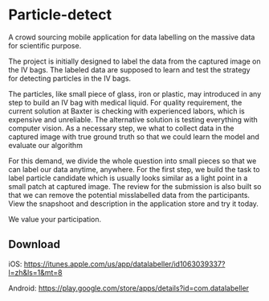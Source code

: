 # Particle-detect

A crowd sourcing mobile application for data labelling on the massive data for scientific purpose.

The project is initially designed to label the data from the captured image on the IV bags. 
The labeled data are supposed to learn and test the strategy for detecting particles in the IV bags.

The particles, like small piece of glass, iron or plastic, may introduced in any step to build an IV bag with medical liquid. 
For quality requirement, the current solution at Baxter is checking with experienced labors, which is expensive and unreliable.
The alternative solution is testing everything with computer vision. 
As a necessary step, we what to collect data in the captured image with true ground truth so that we could learn the model and evaluate our algorithm 

For this demand, we divide the whole question into small pieces so that we can label our data anytime, anywhere. 
For the first step, we build the task to label particle candidate which is usually looks similar as a light point in a small patch at captured image.
The review for the submission is also built so that we can remove the potential misslabelled data from the participants. 
View the snapshoot and description in the application store and try it today.

We value your participation.

## Download
iOS: https://itunes.apple.com/us/app/datalabeller/id1063039337?l=zh&ls=1&mt=8

Android: https://play.google.com/store/apps/details?id=com.datalabeller
